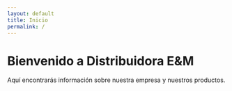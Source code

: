 ```yaml
---
layout: default
title: Inicio
permalink: /
---
```


# Bienvenido a Distribuidora E&M

Aquí encontrarás información sobre nuestra empresa y nuestros productos.